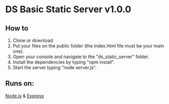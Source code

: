 # DS Basic Static Server v1.0.0
## How to

1. Clone or download
2. Put your files on the public folder (the index.html file must be your main one).
3. Open your console and navigate to the "ds_static_server" folder.
4. Install the dependencies by typing "npm install".
5. Start the server typing "node server.js".

## Runs on:
[Node.js](https://nodejs.org) & [Express](https://expressjs.com/)
